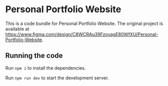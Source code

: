 
  # Personal Portfolio Website

  This is a code bundle for Personal Portfolio Website. The original project is available at https://www.figma.com/design/C8WCRAu39FzoyagE80WfXU/Personal-Portfolio-Website.

  ## Running the code

  Run `npm i` to install the dependencies.

  Run `npm run dev` to start the development server.
  